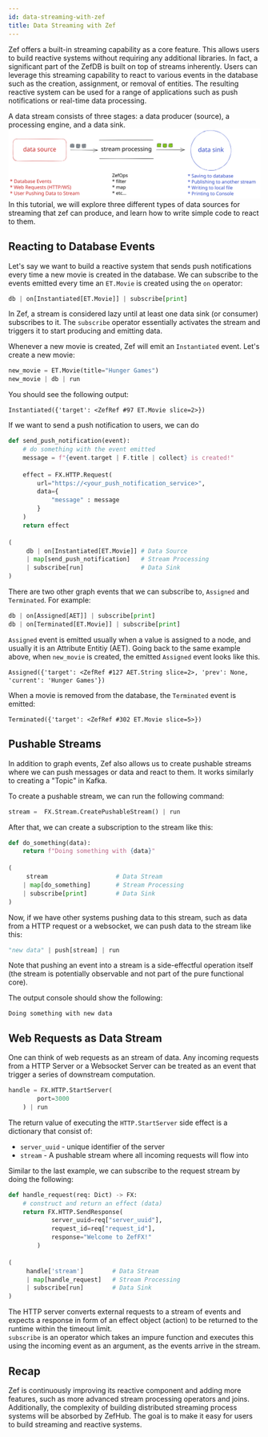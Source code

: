 ```yaml
---
id: data-streaming-with-zef
title: Data Streaming with Zef
---
```


  
Zef offers a built-in streaming capability as a core feature. This allows users to build reactive systems without requiring any additional libraries. In fact, a significant part of the ZefDB is built on top of streams inherently. Users can leverage this streaming capability to react to various events in the database such as the creation, assignment, or removal of entities. The resulting reactive system can be used for a range of applications such as push notifications or real-time data processing.  
  
A data stream consists of three stages: a data producer (source), a processing engine, and a data sink.    
![](143b23d7fd0bc591afe6c892e7ffa8dba430a0b70310996559c1dee643fbe41f.svg)  
In this tutorial, we will explore three different types of data sources for streaming that zef can produce, and learn how to write simple code to react to them.  
  
## Reacting to Database Events  
Let's say we want to build a reactive system that sends push notifications every time a new movie is created in the database. We can subscribe to the events emitted every time an `ET.Movie` is created using the `on` operator:  
```python  
db | on[Instantiated[ET.Movie]] | subscribe[print]  
```  
  
In Zef, a stream is considered lazy until at least one data sink (or consumer) subscribes to it. The `subscribe` operator essentially activates the stream and triggers it to start producing and emitting data.  
  
Whenever a new movie is created, Zef will emit an `Instantiated` event. Let's create a new movie:  
```python  
new_movie = ET.Movie(title="Hunger Games")  
new_movie | db | run  
```  
  
You should see the following output:  
```console  
Instantiated({'target': <ZefRef #97 ET.Movie slice=2>})  
```  
  
If we want to send a push notification to users, we can do  
```python  
def send_push_notification(event):  
	# do something with the event emitted  
    message = f"{event.target | F.title | collect} is created!"  
      
    effect = FX.HTTP.Request(  
        url="https://<your_push_notification_service>",  
        data={  
            "message" : message  
        }  
    )  
    return effect  
  
(  
	 db | on[Instantiated[ET.Movie]] # Data Source  
	 | map[send_push_notification]   # Stream Processing  
	 | subscribe[run]                # Data Sink  
)  
```  
  
There are two other graph events that we can subscribe to, `Assigned` and `Terminated`. For example:  
```python  
db | on[Assigned[AET]] | subscribe[print]  
db | on[Terminated[ET.Movie]] | subscribe[print]  
```  
  
`Assigned` event is emitted usually when a value is assigned to a node, and usually it is an Attribute Entitiy (AET). Going back to the same example above, when `new_movie` is created, the emitted `Assigned` event looks like this.  
```console  
Assigned({'target': <ZefRef #127 AET.String slice=2>, 'prev': None, 'current': 'Hunger Games'})  
```  
  
When a movie is removed from the database, the `Terminated` event is emitted:  
```  
Terminated({'target': <ZefRef #302 ET.Movie slice=5>})  
```  
  
  
## Pushable Streams  
In addition to graph events, Zef also allows us to create pushable streams where we can push messages or data and react to them. It works similarly to creating a "Topic" in Kafka.  
  
To create a pushable stream, we can run the following command:  
```python  
stream =  FX.Stream.CreatePushableStream() | run  
```  
  
After that, we can create a subscription to the stream like this:  
```python  
def do_something(data):  
	return f"Doing something with {data}"  
	  
(  
	 stream                   # Data Stream  
	| map[do_something]       # Stream Processing  
	| subscribe[print]        # Data Sink  
)  
```  
  
Now, if we have other systems pushing data to this stream, such as data from a HTTP request or a websocket, we can push data to the stream like this:  
  
```python  
"new data" | push[stream] | run  
```  
Note that pushing an event into a stream is a side-effectful operation itself (the stream is potentially observable and not part of the pure functional core).  
  
The output console should show the following:  
```console  
Doing something with new data  
```  
  
## Web Requests as Data Stream  
One can think of web requests as an stream of data. Any incoming requests from a HTTP Server or a Websocket Server can be treated as an event that trigger a series of downstream computation.  
  
```python  
handle = FX.HTTP.StartServer(  
		port=3000  
	) | run            
```  
The return value of executing the `HTTP.StartServer` side effect is a dictionary that consist of:  
* `server_uuid` - unique identifier of the server   
* `stream`  - A pushable stream where all incoming requests will flow into  
  
Similar to the last example, we can subscribe to the request stream by doing the following:  
```python  
def handle_request(req: Dict) -> FX:  
	# construct and return an effect (data)  
    return FX.HTTP.SendResponse(  
			server_uuid=req["server_uuid"],  
			request_id=req["request_id"],  
			response="Welcome to ZefFX!"  
		)  
  
(  
	 handle['stream']        # Data Stream   
	 | map[handle_request]   # Stream Processing  
	 | subscribe[run]        # Data Sink  
)  
```  
The HTTP server converts external requests to a stream of events and expects a response in form of an effect object (action) to be returned to the runtime within the timeout limit.  
`subscribe` is an operator which takes an impure function and executes this using the incoming event as an argument, as the events arrive in the stream.  
  
  
## Recap  
Zef is continuously improving its reactive component and adding more features, such as more advanced stream processing operators and joins. Additionally, the complexity of building distributed streaming process systems will be absorbed by ZefHub.  The goal is to make it easy for users to build streaming and reactive systems.